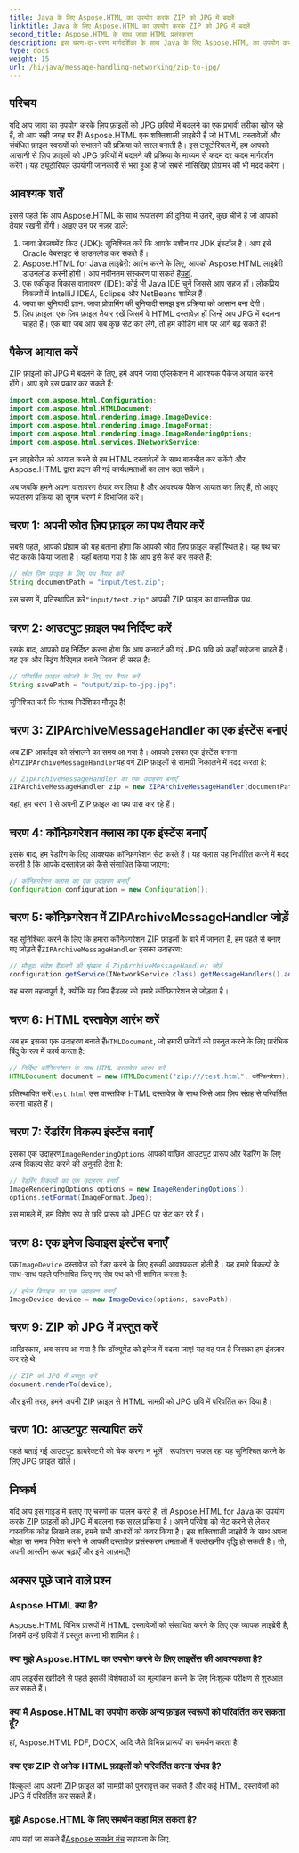 ```yaml
---
title: Java के लिए Aspose.HTML का उपयोग करके ZIP को JPG में बदलें
linktitle: Java के लिए Aspose.HTML का उपयोग करके ZIP को JPG में बदलें
second_title: Aspose.HTML के साथ जावा HTML प्रसंस्करण
description: इस चरण-दर-चरण मार्गदर्शिका के साथ Java के लिए Aspose.HTML का उपयोग करके ZIP फ़ाइलों को JPG छवियों में परिवर्तित करना सीखें।
type: docs
weight: 15
url: /hi/java/message-handling-networking/zip-to-jpg/
---
```

## परिचय
यदि आप जावा का उपयोग करके ज़िप फ़ाइलों को JPG छवियों में बदलने का एक प्रभावी तरीका खोज रहे हैं, तो आप सही जगह पर हैं! Aspose.HTML एक शक्तिशाली लाइब्रेरी है जो HTML दस्तावेज़ों और संबंधित फ़ाइल स्वरूपों को संभालने की प्रक्रिया को सरल बनाती है। इस ट्यूटोरियल में, हम आपको आसानी से ज़िप फ़ाइलों को JPG छवियों में बदलने की प्रक्रिया के माध्यम से कदम दर कदम मार्गदर्शन करेंगे। यह ट्यूटोरियल उपयोगी जानकारी से भरा हुआ है जो सबसे नौसिखिए प्रोग्रामर की भी मदद करेगा।
## आवश्यक शर्तें
इससे पहले कि आप Aspose.HTML के साथ रूपांतरण की दुनिया में उतरें, कुछ चीजें हैं जो आपको तैयार रखनी होंगी। आइए उन पर नज़र डालें:
1. जावा डेवलपमेंट किट (JDK): सुनिश्चित करें कि आपके मशीन पर JDK इंस्टॉल है। आप इसे Oracle वेबसाइट से डाउनलोड कर सकते हैं।
2.  Aspose.HTML for Java लाइब्रेरी: आरंभ करने के लिए, आपको Aspose.HTML लाइब्रेरी डाउनलोड करनी होगी। आप नवीनतम संस्करण पा सकते हैं[यहाँ](https://releases.aspose.com/html/java/).
3. एक एकीकृत विकास वातावरण (IDE): कोई भी Java IDE चुनें जिससे आप सहज हों। लोकप्रिय विकल्पों में IntelliJ IDEA, Eclipse और NetBeans शामिल हैं।
4. जावा का बुनियादी ज्ञान: जावा प्रोग्रामिंग की बुनियादी समझ इस प्रक्रिया को आसान बना देगी।
5. ज़िप फ़ाइल: एक ज़िप फ़ाइल तैयार रखें जिसमें वे HTML दस्तावेज़ हों जिन्हें आप JPG में बदलना चाहते हैं।
एक बार जब आप सब कुछ सेट कर लेंगे, तो हम कोडिंग भाग पर आगे बढ़ सकते हैं!
## पैकेज आयात करें
ZIP फ़ाइलों को JPG में बदलने के लिए, हमें अपने जावा एप्लिकेशन में आवश्यक पैकेज आयात करने होंगे। आप इसे इस प्रकार कर सकते हैं:
```java
import com.aspose.html.Configuration;
import com.aspose.html.HTMLDocument;
import com.aspose.html.rendering.image.ImageDevice;
import com.aspose.html.rendering.image.ImageFormat;
import com.aspose.html.rendering.image.ImageRenderingOptions;
import com.aspose.html.services.INetworkService;
```
इन लाइब्रेरीज़ को आयात करने से हम HTML दस्तावेज़ों के साथ बातचीत कर सकेंगे और Aspose.HTML द्वारा प्रदान की गई कार्यक्षमताओं का लाभ उठा सकेंगे।

अब जबकि हमने अपना वातावरण तैयार कर लिया है और आवश्यक पैकेज आयात कर लिए हैं, तो आइए रूपांतरण प्रक्रिया को सुगम चरणों में विभाजित करें।
## चरण 1: अपनी स्रोत ज़िप फ़ाइल का पथ तैयार करें
सबसे पहले, आपको प्रोग्राम को यह बताना होगा कि आपकी स्रोत ज़िप फ़ाइल कहाँ स्थित है। यह पथ चर सेट करके किया जाता है। यहाँ बताया गया है कि आप इसे कैसे कर सकते हैं:
```java
// स्रोत ज़िप फ़ाइल के लिए पथ तैयार करें
String documentPath = "input/test.zip";
```
 इस चरण में, प्रतिस्थापित करें`"input/test.zip"` आपकी ZIP फ़ाइल का वास्तविक पथ. 
## चरण 2: आउटपुट फ़ाइल पथ निर्दिष्ट करें
इसके बाद, आपको यह निर्दिष्ट करना होगा कि आप कनवर्ट की गई JPG छवि को कहाँ सहेजना चाहते हैं। यह एक और स्ट्रिंग वैरिएबल बनाने जितना ही सरल है:
```java
// परिवर्तित फ़ाइल सहेजने के लिए पथ तैयार करें
String savePath = "output/zip-to-jpg.jpg";
```
सुनिश्चित करें कि गंतव्य निर्देशिका मौजूद है!
## चरण 3: ZIPArchiveMessageHandler का एक इंस्टेंस बनाएं
 अब ZIP आर्काइव को संभालने का समय आ गया है। आपको इसका एक इंस्टेंस बनाना होगा`ZIPArchiveMessageHandler`यह वर्ग ZIP फ़ाइलों से सामग्री निकालने में मदद करता है:
```java
// ZipArchiveMessageHandler का एक उदाहरण बनाएँ
ZIPArchiveMessageHandler zip = new ZIPArchiveMessageHandler(documentPath);
```
यहां, हम चरण 1 से अपनी ZIP फ़ाइल का पथ पास कर रहे हैं।
## चरण 4: कॉन्फ़िगरेशन क्लास का एक इंस्टेंस बनाएँ
इसके बाद, हम रेंडरिंग के लिए आवश्यक कॉन्फ़िगरेशन सेट करते हैं। यह क्लास यह निर्धारित करने में मदद करती है कि आपके दस्तावेज़ को कैसे संसाधित किया जाएगा:
```java
// कॉन्फ़िगरेशन क्लास का एक उदाहरण बनाएँ
Configuration configuration = new Configuration();
```
## चरण 5: कॉन्फ़िगरेशन में ZIPArchiveMessageHandler जोड़ें
 यह सुनिश्चित करने के लिए कि हमारा कॉन्फ़िगरेशन ZIP फ़ाइलों के बारे में जानता है, हम पहले से बनाए गए जोड़ते हैं`ZIPArchiveMessageHandler` इसका उदाहरण:
```java
// मौजूदा संदेश हैंडलरों की श्रृंखला में ZipArchiveMessageHandler जोड़ें
configuration.getService(INetworkService.class).getMessageHandlers().addItem(zip);
```
यह चरण महत्वपूर्ण है, क्योंकि यह ज़िप हैंडलर को हमारे कॉन्फ़िगरेशन से जोड़ता है।
## चरण 6: HTML दस्तावेज़ आरंभ करें
 अब हम इसका एक उदाहरण बनाते हैं`HTMLDocument`, जो हमारी छवियों को प्रस्तुत करने के लिए प्रारंभिक बिंदु के रूप में कार्य करता है:
```java
// निर्दिष्ट कॉन्फ़िगरेशन के साथ HTML दस्तावेज़ आरंभ करें
HTMLDocument document = new HTMLDocument("zip:///test.html", कॉन्फ़िगरेशन);
```
 प्रतिस्थापित करें`test.html` उस वास्तविक HTML दस्तावेज़ के साथ जिसे आप ज़िप संग्रह से परिवर्तित करना चाहते हैं।
## चरण 7: रेंडरिंग विकल्प इंस्टेंस बनाएँ
 इसका एक उदाहरण`ImageRenderingOptions` आपको वांछित आउटपुट प्रारूप और रेंडरिंग के लिए अन्य विकल्प सेट करने की अनुमति देता है:
```java
// रेंडरिंग विकल्पों का एक उदाहरण बनाएँ
ImageRenderingOptions options = new ImageRenderingOptions();
options.setFormat(ImageFormat.Jpeg);
```
इस मामले में, हम विशेष रूप से छवि प्रारूप को JPEG पर सेट कर रहे हैं।
## चरण 8: एक इमेज डिवाइस इंस्टेंस बनाएँ
 एक`ImageDevice` दस्तावेज़ को रेंडर करने के लिए इसकी आवश्यकता होती है। यह हमारे विकल्पों के साथ-साथ पहले परिभाषित किए गए सेव पथ को भी शामिल करता है:
```java
// इमेज डिवाइस का एक उदाहरण बनाएँ
ImageDevice device = new ImageDevice(options, savePath);
```
## चरण 9: ZIP को JPG में प्रस्तुत करें
आखिरकार, अब समय आ गया है कि डॉक्यूमेंट को इमेज में बदला जाए! यह वह पल है जिसका हम इंतज़ार कर रहे थे:
```java
// ZIP को JPG में प्रस्तुत करें
document.renderTo(device);
```
और इसी तरह, हमने अपनी ZIP फ़ाइल से HTML सामग्री को JPG छवि में परिवर्तित कर दिया है। 
## चरण 10: आउटपुट सत्यापित करें
पहले बताई गई आउटपुट डायरेक्टरी को चेक करना न भूलें। रूपांतरण सफल रहा यह सुनिश्चित करने के लिए JPG फ़ाइल खोलें।
## निष्कर्ष
यदि आप इस गाइड में बताए गए चरणों का पालन करते हैं, तो Aspose.HTML for Java का उपयोग करके ZIP फ़ाइलों को JPG में बदलना एक सरल प्रक्रिया है। अपने परिवेश को सेट करने से लेकर वास्तविक कोड लिखने तक, हमने सभी आधारों को कवर किया है। इस शक्तिशाली लाइब्रेरी के साथ अपना थोड़ा सा समय निवेश करने से आपकी दस्तावेज़ प्रसंस्करण क्षमताओं में उल्लेखनीय वृद्धि हो सकती है। तो, अपनी आस्तीन ऊपर चढ़ाएँ और इसे आज़माएँ!
## अक्सर पूछे जाने वाले प्रश्न
### Aspose.HTML क्या है?
Aspose.HTML विभिन्न प्रारूपों में HTML दस्तावेजों को संसाधित करने के लिए एक व्यापक लाइब्रेरी है, जिसमें उन्हें छवियों में प्रस्तुत करना भी शामिल है।
### क्या मुझे Aspose.HTML का उपयोग करने के लिए लाइसेंस की आवश्यकता है?
आप लाइसेंस खरीदने से पहले इसकी विशेषताओं का मूल्यांकन करने के लिए निःशुल्क परीक्षण से शुरुआत कर सकते हैं।
### क्या मैं Aspose.HTML का उपयोग करके अन्य फ़ाइल स्वरूपों को परिवर्तित कर सकता हूँ?
हां, Aspose.HTML PDF, DOCX, आदि जैसे विभिन्न प्रारूपों का समर्थन करता है!
### क्या एक ZIP से अनेक HTML फ़ाइलों को परिवर्तित करना संभव है?
बिल्कुल! आप अपनी ZIP फ़ाइल की सामग्री को पुनरावृत्त कर सकते हैं और कई HTML दस्तावेज़ों को JPG में परिवर्तित कर सकते हैं।
### मुझे Aspose.HTML के लिए समर्थन कहां मिल सकता है?
 आप यहां जा सकते हैं[Aspose समर्थन मंच](https://forum.aspose.com/c/html/29) सहायता के लिए.